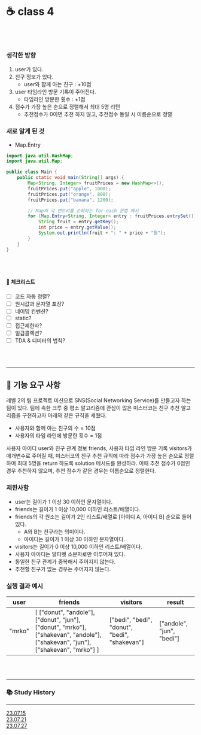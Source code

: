 # ☕ class 4

<br>
<br>

### 생각한 방향
1. user가 있다.
2. 친구 정보가 있다.
   - user와 함께 아는 친구 : +10점
3. user 타임라인 방문 기록이 주어진다.
   - 타임라인 방문한 횟수 : +1점
4. 점수가 가장 높은 순으로 정렬해서 최대 5명 리턴
   - 추천점수가 0이면 추천 하지 않고, 추천점수 동일 시 이름순으로 정렬


### 새로 알게 된 것
- Map.Entry

```java
import java.util.HashMap;
import java.util.Map;

public class Main {
    public static void main(String[] args) {
        Map<String, Integer> fruitPrices = new HashMap<>();
        fruitPrices.put("apple", 1000);
        fruitPrices.put("orange", 800);
        fruitPrices.put("banana", 1200);

        // Map의 각 엔트리를 순회하는 for-each 문법 예시
        for (Map.Entry<String, Integer> entry : fruitPrices.entrySet()) {
            String fruit = entry.getKey();
            int price = entry.getValue();
            System.out.println(fruit + ": " + price + "원");
        }
    }
}

```


<br>
<br>

#### 🤔 체크리스트

- [ ] 코드 자동 정렬?
- [ ] 원시값과 문자열 포장?
- [ ] 네이밍 컨벤션?
- [ ] static?
- [ ] 접근제한자?
- [ ] 일급콜렉션?
- [ ] TDA & 디미터의 법칙?

<br>
<br>

---

## 🚀 기능 요구 사항

레벨 2의 팀 프로젝트 미션으로 SNS(Social Networking Service)를 만들고자 하는 팀이 있다. 팀에 속한 크루 중 평소 알고리즘에 관심이 많은 미스터코는 친구 추천 알고리즘을 구현하고자 아래와
같은 규칙을 세웠다.

- 사용자와 함께 아는 친구의 수 = 10점
- 사용자의 타임 라인에 방문한 횟수 = 1점

사용자 아이디 user와 친구 관계 정보 friends, 사용자 타임 라인 방문 기록 visitors가 매개변수로 주어질 때, 미스터코의 친구 추천 규칙에 따라 점수가 가장 높은 순으로 정렬하여 최대 5명을
return 하도록 solution 메서드를 완성하라. 이때 추천 점수가 0점인 경우 추천하지 않으며, 추천 점수가 같은 경우는 이름순으로 정렬한다.

### 제한사항

- user는 길이가 1 이상 30 이하인 문자열이다.
- friends는 길이가 1 이상 10,000 이하인 리스트/배열이다.
- friends의 각 원소는 길이가 2인 리스트/배열로 [아이디 A, 아이디 B] 순으로 들어있다.
    - A와 B는 친구라는 의미이다.
    - 아이디는 길이가 1 이상 30 이하인 문자열이다.
- visitors는 길이가 0 이상 10,000 이하인 리스트/배열이다.
- 사용자 아이디는 알파벳 소문자로만 이루어져 있다.
- 동일한 친구 관계가 중복해서 주어지지 않는다.
- 추천할 친구가 없는 경우는 주어지지 않는다.

### 실행 결과 예시

| user   | friends                                                                                                                         | visitors                                      | result                    |
|--------|---------------------------------------------------------------------------------------------------------------------------------|-----------------------------------------------|---------------------------|
| "mrko" | [ ["donut", "andole"], ["donut", "jun"], ["donut", "mrko"], ["shakevan", "andole"], ["shakevan", "jun"], ["shakevan", "mrko"] ] | ["bedi", "bedi", "donut", "bedi", "shakevan"] | ["andole", "jun", "bedi"] |

<br>
<br>

---

### 📚 Study History

---

[23.07.15](https://github.com/JavaDocument/Class1/blob/main/docs/230715.md)
<br>
[23.07.21](https://github.com/JavaDocument/Class1/blob/main/docs/230721.md)
<br>
[23.07.27](https://github.com/JavaDocument/Class1/blob/main/docs/230727.md)

